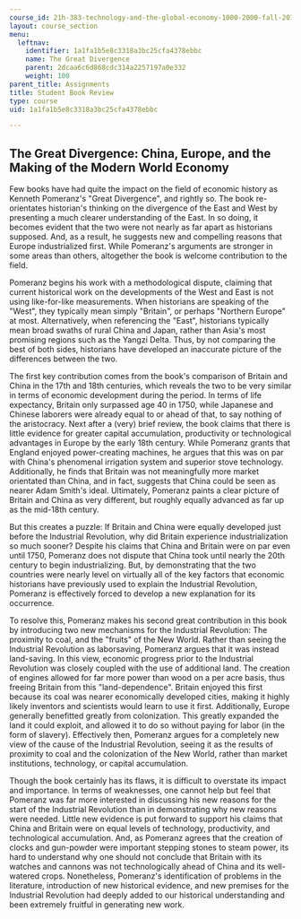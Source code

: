```yaml
---
course_id: 21h-383-technology-and-the-global-economy-1000-2000-fall-2016
layout: course_section
menu:
  leftnav:
    identifier: 1a1fa1b5e8c3318a3bc25cfa4378ebbc
    name: The Great Divergence
    parent: 2dcaa6c6d868cdc314a2257197a0e332
    weight: 100
parent_title: Assignments
title: Student Book Review
type: course
uid: 1a1fa1b5e8c3318a3bc25cfa4378ebbc

---
```


The Great Divergence: China, Europe, and the Making of the Modern World Economy
-------------------------------------------------------------------------------

Few books have had quite the impact on the field of economic history as Kenneth Pomeranz's "Great Divergence", and rightly so. The book re-orientates historian's thinking on the divergence of the East and West by presenting a much clearer understanding of the East. In so doing, it becomes evident that the two were not nearly as far apart as historians supposed. And, as a result, he suggests new and compelling reasons that Europe industrialized first. While Pomeranz's arguments are stronger in some areas than others, altogether the book is welcome contribution to the field.

Pomeranz begins his work with a methodological dispute, claiming that current historical work on the developments of the West and East is not using like-for-like measurements. When historians are speaking of the "West", they typically mean simply "Britain", or perhaps "Northern Europe" at most. Alternatively, when referencing the "East", historians typically mean broad swaths of rural China and Japan, rather than Asia's most promising regions such as the Yangzi Delta. Thus, by not comparing the best of both sides, historians have developed an inaccurate picture of the differences between the two.

The first key contribution comes from the book's comparison of Britain and China in the 17th and 18th centuries, which reveals the two to be very similar in terms of economic development during the period. In terms of life expectancy, Britain only surpassed age 40 in 1750, while Japanese and Chinese laborers were already equal to or ahead of that, to say nothing of the aristocracy. Next after a (very) brief review, the book claims that there is little evidence for greater capital accumulation, productivity or technological advantages in Europe by the early 18th century. While Pomeranz grants that England enjoyed power-creating machines, he argues that this was on par with China's phenomenal irrigation system and superior stove technology. Additionally, he finds that Britain was not meaningfully more market orientated than China, and in fact, suggests that China could be seen as nearer Adam Smith's ideal. Ultimately, Pomeranz paints a clear picture of Britain and China as very different, but roughly equally advanced as far up as the mid-18th century.

But this creates a puzzle: If Britain and China were equally developed just before the Industrial Revolution, why did Britain experience industrialization so much sooner? Despite his claims that China and Britain were on par even until 1750, Pomeranz does not dispute that China took until nearly the 20th century to begin industrializing. But, by demonstrating that the two countries were nearly level on virtually all of the key factors that economic historians have previously used to explain the Industrial Revolution, Pomeranz is effectively forced to develop a new explanation for its occurrence.

To resolve this, Pomeranz makes his second great contribution in this book by introducing two new mechanisms for the Industrial Revolution: The proximity to coal, and the "fruits" of the New World. Rather than seeing the Industrial Revolution as laborsaving, Pomeranz argues that it was instead land-saving. In this view, economic progress prior to the Industrial Revolution was closely coupled with the use of additional land. The creation of engines allowed for far more power than wood on a per acre basis, thus freeing Britain from this "land-dependence". Britain enjoyed this first because its coal was nearer economically developed cities, making it highly likely inventors and scientists would learn to use it first. Additionally, Europe generally benefitted greatly from colonization. This greatly expanded the land it could exploit, and allowed it to do so without paying for labor (in the form of slavery). Effectively then, Pomeranz argues for a completely new view of the cause of the Industrial Revolution, seeing it as the results of proximity to coal and the colonization of the New World, rather than market institutions, technology, or capital accumulation.

Though the book certainly has its flaws, it is difficult to overstate its impact and importance. In terms of weaknesses, one cannot help but feel that Pomeranz was far more interested in discussing his new reasons for the start of the Industrial Revolution than in demonstrating why new reasons were needed. Little new evidence is put forward to support his claims that China and Britain were on equal levels of technology, productivity, and technological accumulation. And, as Pomeranz agrees that the creation of clocks and gun-powder were important stepping stones to steam power, its hard to understand why one should not conclude that Britain with its watches and cannons was not technologically ahead of China and its well-watered crops. Nonetheless, Pomeranz's identification of problems in the literature, introduction of new historical evidence, and new premises for the Industrial Revolution had deeply added to our historical understanding and been extremely fruitful in generating new work.